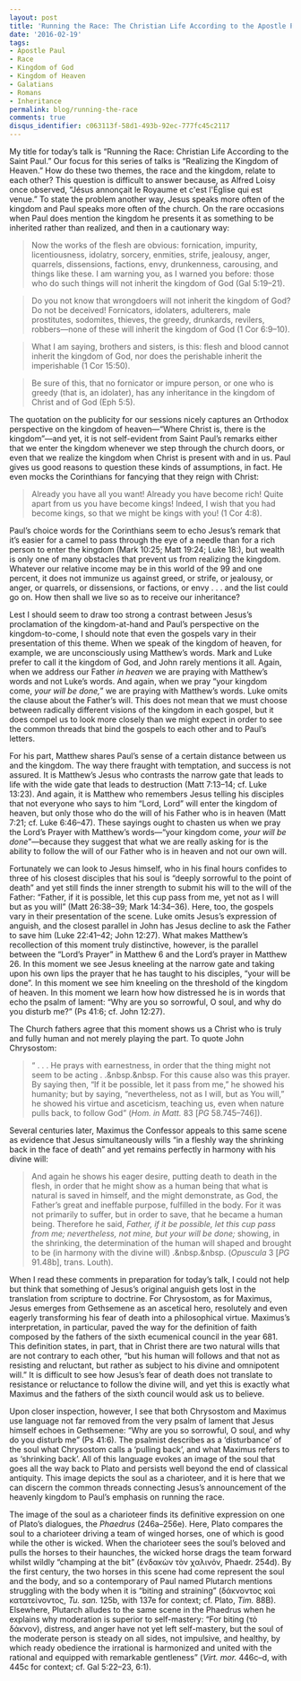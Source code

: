 ```yaml
---
layout: post
title: 'Running the Race: The Christian Life According to the Apostle Paul'
date: '2016-02-19'
tags:
- Apostle Paul
- Race
- Kingdom of God
- Kingdom of Heaven
- Galatians
- Romans
- Inheritance
permalink: blog/running-the-race
comments: true
disqus_identifier: c063113f-58d1-493b-92ec-777fc45c2117
---
```


My title for today’s talk is “Running the Race: Christian Life According to the Saint Paul.” Our focus for this series of talks is “Realizing the Kingdom of Heaven.” How do these two themes, the race and the kingdom, relate to each other? This question is difficult to answer because, as Alfred Loisy once observed, “Jésus annonçait le Royaume et c'est l'Église qui est venue.” To state the problem another way, Jesus speaks more often of the kingdom and Paul speaks more often of the church. On the rare occasions when Paul does mention the kingdom he presents it as something to be inherited rather than realized, and then in a cautionary way:

>Now the works of the flesh are obvious: fornication, impurity, licentiousness, idolatry, sorcery, enmities, strife, jealousy, anger, quarrels, dissensions, factions, envy, drunkenness, carousing, and things like these. I am warning you, as I warned you before: those who do such things will not inherit the kingdom of God (Gal 5:19–21).

>Do you not know that wrongdoers will not inherit the kingdom of God? Do not be deceived! Fornicators, idolaters, adulterers, male prostitutes, sodomites, thieves, the greedy, drunkards, revilers, robbers—none of these will inherit the kingdom of God (1 Cor 6:9–10).

>What I am saying, brothers and sisters, is this: flesh and blood cannot inherit the kingdom of God, nor does the perishable inherit the imperishable (1 Cor 15:50).

>Be sure of this, that no fornicator or impure person, or one who is greedy (that is, an idolater), has any inheritance in the kingdom of Christ and of God (Eph 5:5).

The quotation on the publicity for our sessions nicely captures an Orthodox perspective on the kingdom of heaven—“Where Christ is, there is the kingdom”—and yet, it is not self-evident from Saint Paul’s remarks either that we enter the kingdom whenever we step through the church doors, or even that we realize the kingdom when Christ is present with and in us. Paul gives us good reasons to question these kinds of assumptions, in fact. He even mocks the Corinthians for fancying that they reign with Christ:

>Already you have all you want! Already you have become rich! Quite apart from us you have become kings! Indeed, I wish that you had become kings, so that we might be kings with you! (1 Cor 4:8).

Paul’s choice words for the Corinthians seem to echo Jesus’s remark that it’s easier for a camel to pass through the eye of a needle than for a rich person to enter the kingdom (Mark 10:25; Matt 19:24; Luke 18:), but wealth is only one of many obstacles that prevent us from realizing the kingdom. Whatever our relative income may be in this world of the 99 and one percent, it does not immunize us against greed, or strife, or jealousy, or anger, or quarrels, or dissensions, or factions, or envy&nbsp;.&nbsp;.&nbsp;. and the list could go on. How then shall we live so as to receive our inheritance?

Lest I should seem to draw too strong a contrast between Jesus’s proclamation of the kingdom-at-hand and Paul’s perspective on the kingdom-to-come, I should note that even the gospels vary in their presentation of this theme. When we speak of the kingdom of heaven, for example, we are unconsciously using Matthew’s words. Mark and Luke prefer to call it the kingdom of God, and John rarely mentions it all. Again, when we address our Father *in heaven* we are praying with Matthew’s words and not Luke’s words. And again, when we pray “your kingdom come, *your will be done,*” we are praying with Matthew’s words. Luke omits the clause about the Father’s will. This does not mean that we must choose between radically different visions of the kingdom in each gospel, but it does compel us to look more closely than we might expect in order to see the common threads that bind the gospels to each other and to Paul’s letters.

For his part, Matthew shares Paul’s sense of a certain distance between us and the kingdom. The way there fraught with temptation, and success is not assured. It is Matthew’s Jesus who contrasts the narrow gate that leads to life with the wide gate that leads to destruction (Matt 7:13–14; cf. Luke 13:23). And again, it is Matthew who remembers Jesus telling his disciples that not everyone who says to him “Lord, Lord” will enter the kingdom of heaven, but only those who do the will of his Father who is in heaven (Matt 7:21; cf. Luke 6:46–47). These sayings ought to chasten us when we pray the Lord’s Prayer with Matthew’s words—“your kingdom come, *your will be done*”—because they suggest that what we are really asking for is the ability to follow the will of our Father who is in heaven and not our own will.

Fortunately we can look to Jesus himself, who in his final hours confides to three of his closest disciples that his soul is “deeply sorrowful to the point of death” and yet still finds the inner strength to submit his will to the will of the Father: “Father, if it is possible, let this cup pass from me, yet not as I will but as you will” (Matt 26:38–39; Mark 14:34–36). Here, too, the gospels vary in their presentation of the scene. Luke omits Jesus’s expression of anguish, and the closest parallel in John has Jesus decline to ask the Father to save him (Luke 22:41–42; John 12:27). What makes Matthew’s recollection of this moment truly distinctive, however, is the parallel between the “Lord’s Prayer” in Matthew 6 and the Lord’s prayer in Matthew 26. In this moment we see Jesus kneeling at the narrow gate and taking upon his own lips the prayer that he has taught to his disciples, “your will be done”. In this moment we see him kneeling on the threshold of the kingdom of heaven. In this moment we learn how how distressed he is in words that echo the psalm of lament: “Why are you so sorrowful, O soul, and why do you disturb me?” (Ps 41:6; cf. John 12:27).

The Church fathers agree that this moment shows us a Christ who is truly and fully human and not merely playing the part. To quote John Chrysostom:

>“ . . . He prays with earnestness, in order that the thing might not seem to be acting&nbsp;.&nbsp;.&nbsp.&nbsp. For this cause also was this prayer. By saying then, “If it be possible, let it pass from me,” he showed his humanity; but by saying, “nevertheless, not as I will, but as You will,” he showed his virtue and asceticism, teaching us, even when nature pulls back, to follow God” (*Hom. in Matt.* 83 [*PG* 58.745–746]).

Several centuries later, Maximus the Confessor appeals to this same scene as evidence that Jesus simultaneously wills “in a fleshly way the shrinking back in the face of death” and yet remains perfectly in harmony with his divine will:

>And again he shows his eager desire, putting death to death in the flesh, in order that he might show as a human being that what is natural is saved in himself, and the might demonstrate, as God, the Father’s great and ineffable purpose, fulfilled in the body. For it was not primarily to suffer, but in order to save, that he became a human being. Therefore he said, *Father, if it be possible, let this cup pass from me; nevertheless, not mine, but your will be done;* showing, in the shrinking, the determination of the human will shaped and brought to be (in harmony with the divine will)&nbsp;.&nbsp.&nbsp. (*Opuscula* 3 [*PG* 91.48b], trans. Louth).

When I read these comments in preparation for today’s talk, I could not help but think that something of Jesus’s original anguish gets lost in the translation from scripture to doctrine. For Chrysostom, as for Maximus, Jesus emerges from Gethsemene as an ascetical hero, resolutely and even eagerly transforming his fear of death into a philosophical virtue. Maximus’s interpretation, in particular, paved the way for the definition of faith composed by the fathers of the sixth ecumenical council in the year 681. This definition states, in part, that in Christ there are two natural wills that are not contrary to each other, “but his human will follows and that not as resisting and reluctant, but rather as subject to his divine and omnipotent will.” It is difficult to see how Jesus’s fear of death does not translate to resistance or reluctance to follow the divine will, and yet this is exactly what Maximus and the fathers of the sixth council would ask us to believe.

Upon closer inspection, however, I see that both Chrysostom and Maximus use language not far removed from the very psalm of lament that Jesus himself echoes in Gethsemene: “Why are you so sorrowful, O soul, and why do you disturb me” (Ps 41:6). The psalmist describes as a ‘disturbance’ of the soul what Chrysostom calls a ‘pulling back’, and what Maximus refers to as ‘shrinking back’. All of this language evokes an image of the soul that goes all the way back to Plato and persists well beyond the end of classical antiquity. This image depicts the soul as a charioteer, and it is here that we can discern the common threads connecting Jesus’s announcement of the heavenly kingdom to Paul’s emphasis on running the race.

The image of the soul as a charioteer finds its definitive expression on one of Plato’s dialogues, the *Phaedrus* (246a–﻿256e). Here, Plato compares the soul to a charioteer driving a team of winged horses, one of which is good while the other is wicked. When the charioteer sees the soul’s beloved and pulls the horses to their haunches, the wicked horse drags the team forward whilst wildly “champing at the bit” (ἐνδακὼν τὸν χαλινόν, Phaedr. 254d). By the first century, the two horses in this scene had come represent the soul and the body, and so a contemporary of Paul named Plutarch mentions struggling with the body when it is “biting and straining” (δάκνοντος καὶ κατατείνοντος, *Tu. san.* 125b, with 137e for context; cf. Plato, *Tim.* 88B). Elsewhere, Plutarch alludes to the same scene in the Phaedrus when he explains why moderation is superior to self-mastery: “For biting (τὸ δάκνον), distress, and anger have not yet left self-mastery, but the soul of the moderate person is steady on all sides, not impulsive, and healthy, by which ready obedience the irrational is harmonized and united with the rational and equipped with remarkable gentleness” (*Virt. mor.* 446c–﻿d, with 445c for context; cf. Gal 5:22–﻿23, 6:1).



